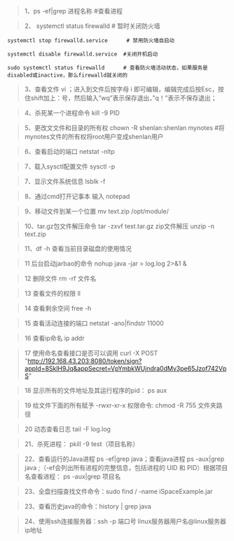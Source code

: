 > 1、ps -ef|grep 进程名称                 #查看进程

> 2、 systemctl status firewalld            # 暂时关闭防火墙

    systemctl stop firewalld.service      # 禁用防火墙自启动

    systemctl disable firewalld.service  #关闭开机启动

    sudo systemctl status firewalld      # 查看防火墙活动状态，如果服务是disabled或inactive，那么firewalld就关闭的

> 3、查看文件 vi ；进入到文件后按字母 i 即可编辑，编辑完成后按Esc，按住shift加上：号，然后输入”wq”表示保存退出，”q！”表示不保存退出；

> 4、杀死某一个进程命令        kill -9  PID

> 5、更改文文件和目录的所有权  chown -R shenlan:shenlan mynotes   #将mynotes文件的所有权将root用户变成shenlan用户

> 6、查看启动的端口         netstat -nltp

> 7、载入sysctl配置文件     sysctl -p

> 7、显示文件系统信息       lsblk -f 

> 8、通过cmd打开记事本 输入 notepad

> 9、移动文件到某一个位置   mv text.zip   /opt/module/

> 10、tar.gz包文件解压命令  tar -zxvf   test.tar.gz
         zip文件解压       unzip -n    text.zip

> 11、df -h   查看当前目录磁盘的使用情况


> 11 后台启动jarbao的命令  nohup java -jar > log.log 2>&1 &

> 12 删除文件   rm -rf 文件名

> 13 查看文件的权限   ll

> 14 查看剩余空间  free -h

> 15 查看活动连接的端口 netstat -ano|findstr 11000

> 16 查看ip命名  ip addr

> 17 使用命名查看接口是否可以调用  curl -X POST "http://192.168.43.203:8080/token/sign?appId=8SklH9Jq&appSecret=VpYmbkWUjndra0dMv3pe65Jzof742VpS"

> 18 显示所有的文件地址及其运行程序的pid：  ps aux

> 19 给文件下面的所有赋予 -rwxr-xr-x 权限命令: chmod -R 755 文件夹路径

> 20 动态查看日志   tail -F log.log

> 21、杀死进程：  pkill -9 test（项目名称）

> 22、查看运行的Java进程    ps -ef|grep java；查看java进程 ps -aux|grep java ;（-ef会列出所有进程的完整信息，包括进程的 UID 和 PID）根据项目名查看进程： ps -aux|grep 项目名   

> 23、全盘扫描查找文件命令：sudo find / -name iSpaceExample.jar

> 23、查看历史java的命令：history | grep java

> 24、使用ssh连接服务器：ssh -p 端口号 linux服务器用户名@linux服务器ip地址

 
